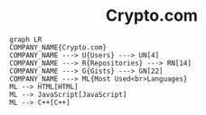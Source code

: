 <h1 align="center">Crypto.com</h1>

```mermaid
graph LR
COMPANY_NAME{Crypto.com}
COMPANY_NAME ---> U{Users} ---> UN[4]
COMPANY_NAME ---> R{Repositories} ---> RN[14]
COMPANY_NAME ---> G{Gists} ---> GN[22]
COMPANY_NAME ---> ML{Most Used<br>Languages}
ML --> HTML[HTML]
ML --> JavaScript[JavaScript]
ML --> C++[C++]
```
